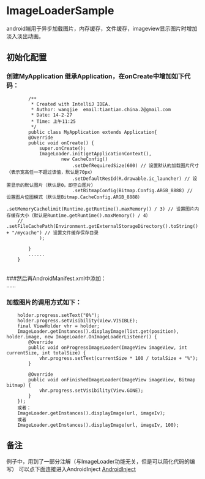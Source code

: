 ImageLoaderSample
=================

android端用于异步加载图片，内存缓存，文件缓存，imageview显示图片时增加淡入淡出动画。


初始化配置
-----------------
### 创建MyApplication 继承Application，在onCreate中增加如下代码：<br/>
            /**
             * Created with IntelliJ IDEA.
             * Author: wangjie  email:tiantian.china.2@gmail.com
             * Date: 14-2-27
             * Time: 上午11:25
             */
            public class MyApplication extends Application{
            @Override
            public void onCreate() {
                super.onCreate();
                ImageLoader.init(getApplicationContext(),
                        new CacheConfig()
                            .setDefRequiredSize(600) // 设置默认的加载图片尺寸（表示宽高任一不超过该值，默认是70px）
                            .setDefaultResId(R.drawable.ic_launcher) // 设置显示的默认图片（默认是0，即空白图片）
                            .setBitmapConfig(Bitmap.Config.ARGB_8888) // 设置图片位图模式（默认是Bitmap.CacheConfig.ARGB_8888）
                            .setMemoryCachelimit(Runtime.getRuntime().maxMemory() / 3) // 设置图片内存缓存大小（默认是Runtime.getRuntime().maxMemory() / 4）
        //                  .setFileCachePath(Environment.getExternalStorageDirectory().toString() + "/mycache") // 设置文件缓存保存目录
                );

            }
            ......
        }
<br/>
###然后再AndroidManifest.xml中添加：<br/>
        <application
                ......
                android:name="MyApplication">
                ......
        </application>

### 加载图片的调用方式如下：<br/>
        holder.progress.setText("0%");
        holder.progress.setVisibility(View.VISIBLE);
        final ViewHolder vhr = holder;
        ImageLoader.getInstances().displayImage(list.get(position), holder.image, new ImageLoader.OnImageLoaderListener() {
            @Override
            public void onProgressImageLoader(ImageView imageView, int currentSize, int totalSize) {
                vhr.progress.setText(currentSize * 100 / totalSize + "%");
            }

            @Override
            public void onFinishedImageLoader(ImageView imageView, Bitmap bitmap) {
                vhr.progress.setVisibility(View.GONE);
            }
        });
        或者：
        ImageLoader.getInstances().displayImage(url, imageIv);
        或者
        ImageLoader.getInstances().displayImage(url, imageIv, 100);

备注
------------
例子中，用到了一部分注解（与ImageLoader功能无关，但是可以简化代码的编写）
可以点下面连接进入AndroidInject
[AndroidInject](https://github.com/wangjiegulu/androidInject)<br />





